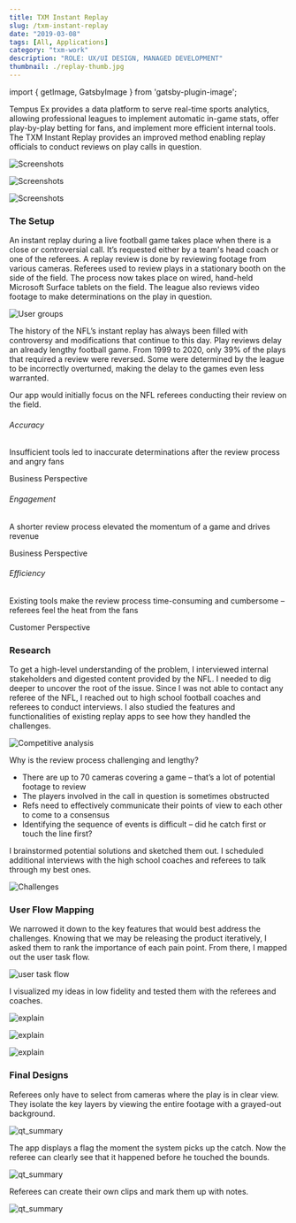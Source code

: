 ```yaml
---
title: TXM Instant Replay
slug: /txm-instant-replay
date: "2019-03-08"
tags: [All, Applications]
category: "txm-work"
description: "ROLE: UX/UI DESIGN, MANAGED DEVELOPMENT"
thumbnail: ./replay-thumb.jpg
---
```


import { getImage, GatsbyImage } from 'gatsby-plugin-image';

Tempus Ex provides a data platform to serve real-time sports analytics, allowing professional leagues to implement automatic in-game stats, offer play-by-play betting for fans, and implement more efficient internal tools. The TXM Instant Replay provides an improved method enabling replay officials to conduct reviews on play calls in question.

<div className="kg-card kg-image-card kg-width-full kg-desktop">

![Screenshots](./intro-screens.jpg)

</div>

<div className="kg-card kg-image-card kg-width-full kg-mobile">

![Screenshots](./first-vie.jpg)

</div>

<div className="kg-card kg-image-card kg-width-full kg-mobile">

![Screenshots](./first-v-2.jpg)

</div>

### The Setup

An instant replay during a live football game takes place when there is a close or controversial call. It’s requested either by a team's head coach or one of the referees. A replay review is done by reviewing footage from various cameras. Referees used to review plays in a stationary booth on the side of the field. The process now takes place on wired, hand-held Microsoft Surface tablets on the field. The league also reviews video footage to make determinations on the play in question.

<div className="kg-card kg-image-card kg-width-wide kg-desktop">

![User groups](./review-setup.jpg)

</div>

The history of the NFL’s instant replay has always been filled with controversy and modifications that continue to this day. Play reviews delay an already lengthy football game. From 1999 to 2020, only 39% of the plays that required a review were reversed. Some were determined by the league to be incorrectly overturned, making the delay to the games even less warranted.

Our app would initially focus on the NFL referees conducting their review on the field.

<div className="mdx-file bullet-box-container">
  <div className="bullet-box business-perspective">
    <h6>Accuracy</h6>
    <p>Insufficient tools led to inaccurate determinations after the review process and angry fans </p>
    <div className="tag">Business Perspective</div>
  </div>
  <div className="bullet-box business-perspective">
    <h6>Engagement</h6>
    <p>A shorter review process elevated the momentum of a game and drives revenue</p>
    <div className="tag">Business Perspective</div>
  </div>
  <div className="bullet-box customer-perspective">
    <h6>Efficiency</h6>
    <p>Existing tools make the review process time-consuming and cumbersome – referees feel the heat from the fans </p>
    <div className="tag">Customer Perspective</div>
  </div>
</div>

### Research

To get a high-level understanding of the problem, I interviewed internal stakeholders and digested content provided by the NFL. I needed to dig deeper to uncover the root of the issue. Since I was not able to contact any referee of the NFL, I reached out to high school football coaches and referees to conduct interviews. I also studied the features and functionalities of existing replay apps to see how they handled the challenges.

<div className="kg-card kg-image-card kg-width-full">

![Competitive analysis](./other-apps.jpg)

</div>

Why is the review process challenging and lengthy?

- There are up to 70 cameras covering a game – that’s a lot of potential footage to review
- The players involved in the call in question is sometimes obstructed
- Refs need to effectively communicate their points of view to each other to come to a consensus
- Identifying the sequence of events is difficult – did he catch first or touch the line first?

I brainstormed potential solutions and sketched them out. I scheduled additional interviews with the high school coaches and referees to talk through my best ones.

<div className="kg-card kg-image-card kg-width-wide">

![Challenges](./prob-sol.jpg)

</div>

### User Flow Mapping

We narrowed it down to the key features that would best address the challenges. Knowing that we may be releasing the product iteratively, I asked them to rank the importance of each pain point. From there, I mapped out the user task flow.

<div className="kg-card kg-image-card kg-width-wide">

![user task flow](./Task-Flow.jpg)

</div>

I visualized my ideas in low fidelity and tested them with the referees and coaches.

<div className="kg-card kg-image-card kg-width-wide kg-desktop">

![explain](./explain-docs.jpg)

</div>

<div className="kg-card kg-image-card kg-width-wide kg-mobile">

![explain](./explain-1-mobile.jpg)

</div>

<div className="kg-card kg-image-card kg-width-wide kg-mobile">

![explain](./explain-2-mobile.jpg)

</div>

### Final Designs

Referees only have to select from cameras where the play is in clear view. They isolate the key layers by viewing the entire footage with a grayed-out background.

<div className="kg-card kg-image-card kg-width-wide">

![qt_summary](./cam-select-isolate.jpg)

</div>

The app displays a flag the moment the system picks up the catch. Now the referee can clearly see that it happened before he touched the bounds.

<div className="kg-card kg-image-card kg-width-full">

![qt_summary](./sequence-tool.jpg)

</div>

Referees can create their own clips and mark them up with notes.

<div className="kg-card kg-image-card kg-width-wide">

![qt_summary](./mark-image.jpg)

</div>
